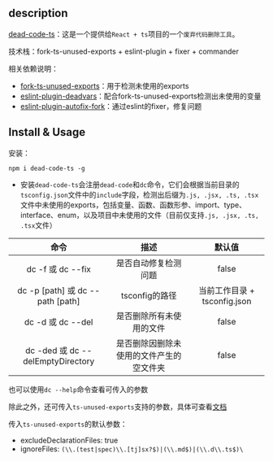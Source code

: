 ## description
[dead-code-ts](https://www.npmjs.com/package/dead-code-ts)：这是一个提供给`React + ts`项目的一个`废弃代码删除工具`。

技术栈：fork-ts-unused-exports + eslint-plugin + fixer + commander

相关依赖说明：
- [fork-ts-unused-exports](https://www.npmjs.com/package/fork-ts-unused-exports)：用于检测未使用的exports
- [eslint-plugin-deadvars](https://www.npmjs.com/package/eslint-plugin-deadvars)：配合fork-ts-unused-exports检测出未使用的变量
- [eslint-plugin-autofix-fork](https://www.npmjs.com/package/eslint-plugin-autofix-fork)：通过eslint的fixer，修复问题

## Install & Usage

安装：
```
npm i dead-code-ts -g
```
- 安装`dead-code-ts`会注册`dead-code`和`dc`命令，它们会根据当前目录的`tsconfig.json`文件中的`include`字段，检测出后缀为`.js, .jsx, .ts, .tsx`文件中未使用的exports，包括变量、函数、函数形参、import、type、interface、enum，以及项目中未使用的文件（目前仅支持`.js, .jsx, .ts, .tsx`文件）

| 命令 | 描述 | 默认值 |
| :------:| :------: | :------: |
| dc -f 或 dc --fix | 是否自动修复检测问题 | false |
| dc -p [path] 或 dc --path [path] | tsconfig的路径 | 当前工作目录 + tsconfig.json |
| dc -d 或 dc --del | 是否删除所有未使用的文件 | false |
| dc -ded 或 dc --delEmptyDirectory | 是否删除因删除未使用的文件产生的空文件夹 | false |

也可以使用`dc --help`命令查看可传入的参数

除此之外，还可传入`ts-unused-exports`支持的参数，具体可查看[文档](https://www.npmjs.com/package/ts-unused-exports)

传入`ts-unused-exports`的默认参数：
- excludeDeclarationFiles: true
- ignoreFiles: `(\\.(test|spec)\\.[tj]sx?$)|(\\.md$)|(\\.d\\.ts$)\`

